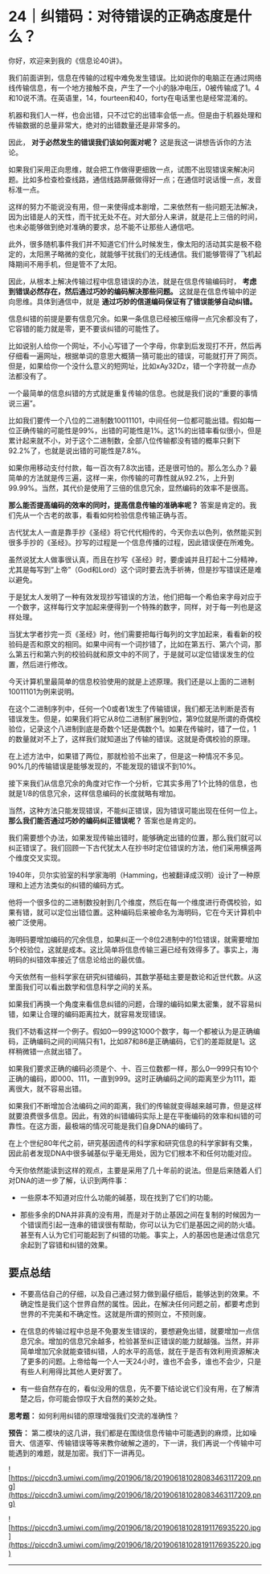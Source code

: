 # 24｜纠错码：对待错误的正确态度是什么？

你好，欢迎来到我的《信息论40讲》。

我们前面讲到，信息在传输的过程中难免发生错误。比如说你的电脑正在通过网络线传输信息，有一个地方接触不良，产生了一个小的脉冲电压，0被传输成了1。4和10说不清。在英语里，14，fourteen和40，forty在电话里也是经常混淆的。

机器和我们人一样，也会出错，只不过它的出错率会低一点。但是由于机器处理和传输数据的总量非常大，绝对的出错数量还是非常多的。

因此， **对于必然发生的错误我们该如何面对呢？** 这是我这一讲想告诉你的方法论。

如果我们采用正向思维，就会把工作做得更细致一点，试图不出现错误来解决问题。比如多检查检查线路，通信线路屏蔽做得好一点；在通信时说话慢一点，发音标准一点。

这样的努力不能说没有用，但一来使得成本剧增，二来依然有一些问题无法解决，因为出错是人的天性，而干扰无处不在。对大部分人来讲，就是花上三倍的时间，也未必能够做到绝对准确的要求，总不能不让那些人通信吧。

此外，很多随机事件我们并不知道它们什么时候发生，像太阳的活动其实是极不稳定的，太阳黑子略微的变化，就能够干扰我们的无线通信。我们能够管得了飞机起降期间不用手机，但是管不了太阳。

因此，从根本上解决传输过程中信息错误的办法，就是在信息传输编码时， **考虑到错误必然存在，然后通过巧妙的编码解决那些问题。** 这就是在信息传输中的逆向思维。具体到通信中，就是 **通过巧妙的信道编码保证有了错误能够自动纠错。**

信息纠错的前提是要有信息冗余。如果一条信息已经被压缩得一点冗余都没有了，它容错的能力就是零，更不要谈纠错的可能性了。

比如说别人给你一个网址，不小心写错了一个字母，你拿到后发现打不开，然后再仔细看一遍网址，根据单词的意思大概猜一猜可能出的错误，可能就打开了网页。但是，如果给你一个没什么意义的短网址，比如xAy32Dz，错一个字符就一点办法都没有了。

一个最简单的信息纠错的方式就是重复传输的信息。也就是我们说的“重要的事情说三遍”。

比如我们要传一个八位的二进制数10011101，中间任何一位都可能出错。假如每一位正确传输的可能性是99%，出错的可能性是1%。这1%的出错率看似很小，但是累计起来就不小，对于这个二进制数，全部八位传输都没有错的概率只剩下92.2%了，也就是说出错的可能性是7.8%。

如果你用移动支付付款，每一百次有7.8次出错，还是很可怕的。那么怎么办？最简单的方法就是传三遍，这样一来，你传输的可靠性就从92.2%，上升到99.99%。当然，其代价是使用了三倍的信息冗余，显然编码的效率不是很高。

 **那么能否提高编码的效率的同时，提高信息传输的准确率呢？** 答案是肯定的。我们先从一个古老的故事，看看如何检验信息传输正确与否。

古代犹太人一直是靠手抄《圣经》将它代代相传的，今天你去以色列，依然能买到很多手抄的《圣经》。抄写的过程是一个信息传播的过程，因此错误便在所难免。

虽然说犹太人做事很认真，而且在抄写《圣经》时，要虔诚并且打起十二分精神，尤其是每写到“上帝”（God和Lord）这个词时要去洗手祈祷，但是抄写错误还是难以避免。

于是犹太人发明了一种有效发现抄写错误的方法，他们把每一个希伯来字母对应于一个数字，这样每行文字加起来便得到一个特殊的数字，同样，对于每一列也是这样处理。

当犹太学者抄完一页《圣经》时，他们需要把每行每列的文字加起来，看看新的校验码是否和原文的相同。如果中间有一个词抄错了，比如在第五行、第六个词，那么第五行和第六列的校验码就和原文中的不同了，于是就可以定位错误发生的位置，然后进行修改。

今天计算机里最简单的信息校验使用的就是上述原理。我们还是以上面的二进制10011101为例来说明。

在这个二进制序列中，任何一个0或者1发生了传输错误，我们都无法判断是否有错误发生。但是，如果我们将它从8位二进制扩展到9位，第9位就是所谓的奇偶校验位，记录这个八进制到底是奇数个1还是偶数个1。如果在传输时，错了一位，1的数量就对不上了，这样我们就知道出了传输的错误。这就是奇偶校验的原理。

在上述方法中，如果错了两位，那就检验不出来了，但是这一种情况不多见。90%几的传输错误是能够发现的，不能发现的错误不到10%。

接下来我们从信息冗余的角度对它作一个分析，它其实多用了1个比特的信息，也就是1/8的信息冗余，这样信息编码的长度就略有增加。

当然，这种方法只能发现错误，不能纠正错误，因为错误可能出现在任何一位上。 **那么我们能否通过巧妙的编码纠正错误呢？** 答案也是肯定的。

我们需要想个办法，如果发现传输出错时，能够确定出错的位置，那么我们就可以纠正错误了。我们回顾一下古代犹太人在抄书时定位错误的方法，他们采用横竖两个维度交叉实现。

1940年，贝尔实验室的科学家海明（Hamming，也被翻译成汉明）设计了一种原理和上述方法类似的纠错的编码方式。

他将一个很多位的二进制数投射到几个维度，然后在每一个维度进行奇偶校验，如果有错，就可以定位出错位置。这种编码后来被命名为海明码，它在今天计算机中被广泛使用。

海明码要增加编码的冗余信息，如果纠正一个8位2进制中的1位错误，就需要增加5个校验位，这就是成本。这比简单将信息传输三遍已经有效得多了。事实上，海明码的纠错效率接近了信息论给出的最优值。

今天依然有一些科学家在研究纠错编码，其数学基础主要是数论和近世代数。从这里面我们可以看出数学和信息科学之间的关系。

如果我们再换一个角度来看信息纠错的问题，合理的编码如果太密集，就不容易纠错，如果让合理的编码距离拉大，就容易发现错误。

我们不妨看这样一个例子。假如0—999这1000个数字，每一个都被认为是正确编码，正确编码之间的间隔只有1，比如87和86是正确编码，它们的差距就是1。这样稍微错一点就出错了。

如果我们要求正确的编码必须是个、十、百三位数都一样，那么0—999只有10个正确的编码，即000、111，一直到999。这时正确编码之间的距离至少为111，距离很大，就不容易出错。

如果我们不断增加合法编码之间的距离，我们的传输就变得越来越可靠，但是这样就要浪费很多信息。因此，有效的纠错编码实际上是在平衡编码的效率和纠错的可靠性。在这方面，最极端的情况可能是我们自身DNA的编码了。

在上个世纪80年代之前，研究基因遗传的科学家和研究信息的科学家鲜有交集，因此前者发现DNA中很多碱基似乎毫无用处，因为它们根本不和任何功能对应。

今天你依然能读到这样的观点，主要是采用了几十年前的说法。但是后来随着人们对DNA的进一步了解，认识到两件事：

* 一些原本不知道对应什么功能的碱基，现在找到了它们的功能。

* 那些多余的DNA并非真的没有用，而是对于防止基因之间在复制的时候因为一个错误而引起一连串的错误很有帮助，你可以认为它们是基因之间的防火墙。甚至有人认为它们可能起到了纠错的功能。事实上，人的基因也是通过信息冗余起到了容错和纠错的效果。

## 要点总结

* 不要高估自己的仔细，以及自己通过努力做到最仔细后，能够达到的效果。不确定性是我们这个世界自然的属性。因此，在解决任何问题之前，都要考虑到世界的不完美和不确定性。这就是所谓的预则立，不预则废。

* 在信息的传输过程中总是不免要发生错误的，要想避免出错，就要增加一点信息冗余。增加的信息冗余越多，检验甚至纠正错误的能力就越强。当然，并非简单增加冗余就能查错纠错，人的水平的高低，就在于是否有效利用资源解决了更多的问题。上帝给每一个人一天24小时，谁也不会多，谁也不会少，只是有些人利用得比其他人更好罢了。

* 有一些自然存在的，看似没用的信息，先不要下结论说它们没有用，在了解清楚之后，你可能会惊叹于大自然的美妙之处。

 **思考题：** 如何利用纠错的原理增强我们交流的准确性？

 **预告：** 第二模块的这几讲，我们都是在围绕信息传输中可能遇到的麻烦，比如噪音大、信道窄、传输错误等等来教你破解之道的，下一讲，我们再说一个传输中可能遇到的难题，就是加密。我们下一讲再见。

![https://piccdn3.umiwi.com/img/201906/18/201906181028083463117209.png](https://piccdn3.umiwi.com/img/201906/18/201906181028083463117209.png)

![https://piccdn3.umiwi.com/img/201906/18/201906181028191176935220.jpg](https://piccdn3.umiwi.com/img/201906/18/201906181028191176935220.jpg)

---
